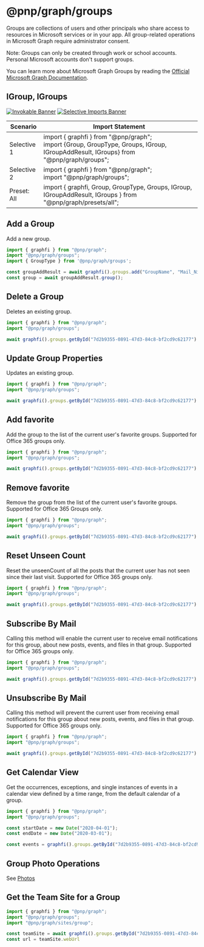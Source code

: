 # @pnp/graph/groups

Groups are collections of users and other principals who share access to resources in Microsoft services or in your app. All group-related operations in Microsoft Graph require administrator consent.

Note: Groups can only be created through work or school accounts. Personal Microsoft accounts don't support groups.

You can learn more about Microsoft Graph Groups by reading the [Official Microsoft Graph Documentation](https://docs.microsoft.com/en-us/graph/api/resources/groups-overview).

## IGroup, IGroups

[![Invokable Banner](https://img.shields.io/badge/Invokable-informational.svg)](../concepts/invokable.md) [![Selective Imports Banner](https://img.shields.io/badge/Selective%20Imports-informational.svg)](../concepts/selective-imports.md)  

|Scenario|Import Statement|
|--|--|
|Selective 1|import { graphfi } from "@pnp/graph";<br />import {Group, GroupType, Groups, IGroup, IGroupAddResult, IGroups} from "@pnp/graph/groups";|
|Selective 2|import { graphfi } from "@pnp/graph";<br />import "@pnp/graph/groups";|
|Preset: All|import { graphfi, Group, GroupType, Groups, IGroup, IGroupAddResult, IGroups } from "@pnp/graph/presets/all";|

## Add a Group

Add a new group.

```TypeScript
import { graphfi } from "@pnp/graph";
import "@pnp/graph/groups";
import { GroupType } from '@pnp/graph/groups';

const groupAddResult = await graphfi().groups.add("GroupName", "Mail_NickName", GroupType.Office365);
const group = await groupAddResult.group();
```

## Delete a Group

Deletes an existing group.

```TypeScript
import { graphfi } from "@pnp/graph";
import "@pnp/graph/groups";

await graphfi().groups.getById("7d2b9355-0891-47d3-84c8-bf2cd9c62177").delete();
```

## Update Group Properties

Updates an existing group.

```TypeScript
import { graphfi } from "@pnp/graph";
import "@pnp/graph/groups";

await graphfi().groups.getById("7d2b9355-0891-47d3-84c8-bf2cd9c62177").update({ displayName: newName, propertyName: updatedValue});
```

## Add favorite

Add the group to the list of the current user's favorite groups. Supported for Office 365 groups only.

```TypeScript
import { graphfi } from "@pnp/graph";
import "@pnp/graph/groups";

await graphfi().groups.getById("7d2b9355-0891-47d3-84c8-bf2cd9c62177").addFavorite();
```

## Remove favorite

Remove the group from the list of the current user's favorite groups. Supported for Office 365 Groups only.

```TypeScript
import { graphfi } from "@pnp/graph";
import "@pnp/graph/groups";

await graphfi().groups.getById("7d2b9355-0891-47d3-84c8-bf2cd9c62177").removeFavorite();
```

## Reset Unseen Count

Reset the unseenCount of all the posts that the current user has not seen since their last visit. Supported for Office 365 groups only.

```TypeScript
import { graphfi } from "@pnp/graph";
import "@pnp/graph/groups";

await graphfi().groups.getById("7d2b9355-0891-47d3-84c8-bf2cd9c62177").resetUnseenCount();
```

## Subscribe By Mail

Calling this method will enable the current user to receive email notifications for this group, about new posts, events, and files in that group. Supported for Office 365 groups only.

```TypeScript
import { graphfi } from "@pnp/graph";
import "@pnp/graph/groups";

await graphfi().groups.getById("7d2b9355-0891-47d3-84c8-bf2cd9c62177").subscribeByMail();
```

## Unsubscribe By Mail

Calling this method will prevent the current user from receiving email notifications for this group about new posts, events, and files in that group. Supported for Office 365 groups only.

```TypeScript
import { graphfi } from "@pnp/graph";
import "@pnp/graph/groups";

await graphfi().groups.getById("7d2b9355-0891-47d3-84c8-bf2cd9c62177").unsubscribeByMail();
```

## Get Calendar View

Get the occurrences, exceptions, and single instances of events in a calendar view defined by a time range, from the default calendar of a group.

```TypeScript
import { graphfi } from "@pnp/graph";
import "@pnp/graph/groups";

const startDate = new Date("2020-04-01");
const endDate = new Date("2020-03-01");

const events = graphfi().groups.getById("7d2b9355-0891-47d3-84c8-bf2cd9c62177").getCalendarView(startDate, endDate);
```

## Group Photo Operations

See [Photos](./photos.md)

## Get the Team Site for a Group

```TypeScript
import { graphfi } from "@pnp/graph";
import "@pnp/graph/groups";
import "@pnp/graph/sites/group";

const teamSite = await graphfi().groups.getById("7d2b9355-0891-47d3-84c8-bf2cd9c62177").sites.root();
const url = teamSite.webUrl
```
